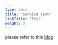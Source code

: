 ```yaml
---
type: docs
title: "Service Test"
linkTitle: "Test"
weight: 3
---
```


please refer to this [blog](/blog/service-test)
